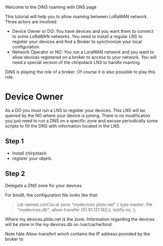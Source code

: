 Welcome to the DiNS roaming with DNS page

This tutorial will help you to allow roaming between LoRaWAN network. Three actors are involved:

* Device Owner or DO: You have devices and you want them to connect to some LoRaWAN networks. You need to install a regular LNS to register your devices and find a Broker to synchronize your local configuration.
* Network Operator or NO: You run a LoraWAN network and you want to allow devices registered on a broker to access to your network. You will need a special version of the chripstack LNS to handle roaming.


DiNS is playing the role of a broker. Of course it is also possible to play this role.

Device Owner
===========


As a DO you must run a LNS to register your devices. This LNS will be queried by the NO where your device is joining. There is no modification you just need to run a DNS on a specific zone and excuse periodically some scripts to fill the DNS with information located in the LNS. 

Step 1
---------

* Install chirpstack 
* register your objets.

Step 2
---------

Delegate a DNS zone for your devices 

For bind9, the configuration file looks like that:

 >cat named.conf.local
 zone "mydevices.plido.net" {
	type master;
	file "mydevices.db";
	allow-transfer {51.91.121.182;};
	notify no;
 };

Where my devices.plido.net is the zone. Information regarding the devices will be store in the my devices.db on /var/cache/bind.

Note hâte Allow-transfert winch contains the IP address provided by the broker to 
